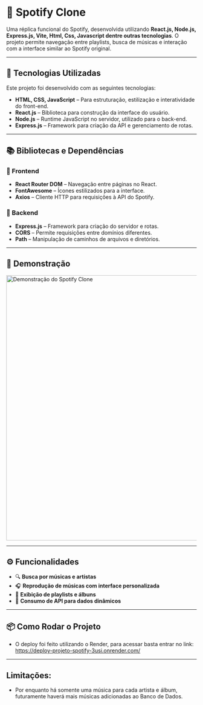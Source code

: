 # 🎵 Spotify Clone

Uma réplica funcional do Spotify, desenvolvida utilizando **React.js, Node.js, Express.js, Vite, Html, Css, Javascript dentre outras tecnologias**. O projeto permite navegação entre playlists,
busca de músicas e interação com a interface similar ao Spotify original.

---

## 🚀 Tecnologias Utilizadas

Este projeto foi desenvolvido com as seguintes tecnologias:

- **HTML, CSS, JavaScript** – Para estruturação, estilização e interatividade do front-end.
- **React.js** – Biblioteca para construção da interface do usuário.
- **Node.js** – Runtime JavaScript no servidor, utilizado para o back-end.
- **Express.js** – Framework para criação da API e gerenciamento de rotas.

---

## 📚 Bibliotecas e Dependências

### 🔹 Frontend
- **React Router DOM** – Navegação entre páginas no React.
- **FontAwesome** – Ícones estilizados para a interface.
- **Axios** – Cliente HTTP para requisições à API do Spotify.

### 🔹 Backend
- **Express.js** – Framework para criação do servidor e rotas.
- **CORS** – Permite requisições entre domínios diferentes.
- **Path** – Manipulação de caminhos de arquivos e diretórios.

---


## 📸 Demonstração

<img src="C:\Pictures\Screenshots\Captura de tela 2025-02-20 113250.png" alt="Demonstração do Spotify Clone" width="700px">

---

## ⚙️ Funcionalidades

- 🔍 **Busca por músicas e artistas**  
- 🎧 **Reprodução de músicas com interface personalizada**  
- 📜 **Exibição de playlists e álbuns**  
- 📡 **Consumo de API para dados dinâmicos**  

---

## 📦 Como Rodar o Projeto

- O deploy foi feito utilizando o Render, para acessar basta entrar no link: https://deploy-projeto-spotify-3usi.onrender.com/

---

## Limitações:
- Por enquanto há somente uma música para cada artista e álbum, futuramente haverá mais músicas adicionadas ao Banco de Dados.
